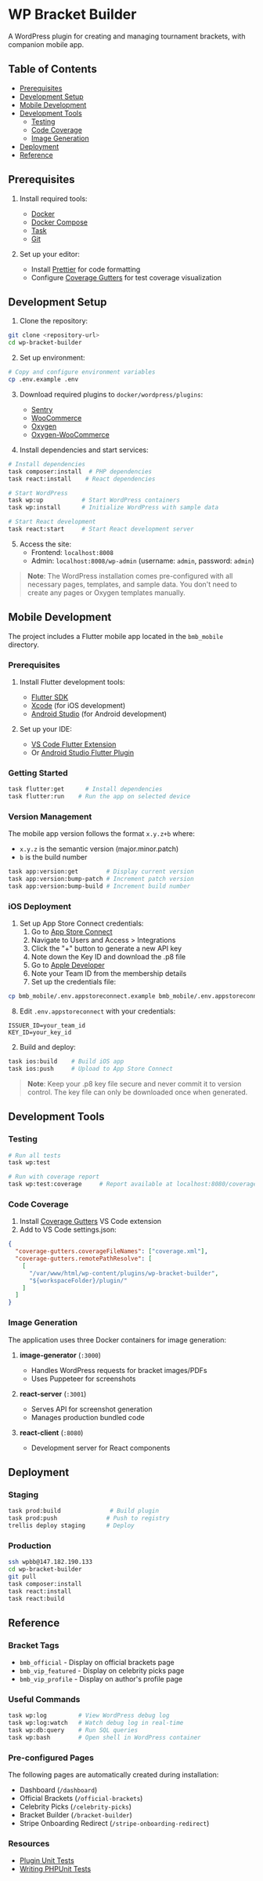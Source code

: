 # WP Bracket Builder

A WordPress plugin for creating and managing tournament brackets, with companion mobile app.

## Table of Contents
- [Prerequisites](#prerequisites)
- [Development Setup](#development-setup)
- [Mobile Development](#mobile-development)
- [Development Tools](#development-tools)
  - [Testing](#testing)
  - [Code Coverage](#code-coverage)
  - [Image Generation](#image-generation)
- [Deployment](#deployment)
- [Reference](#reference)

## Prerequisites

1. Install required tools:
   - [Docker](https://docs.docker.com/get-docker/)
   - [Docker Compose](https://docs.docker.com/compose/install/)
   - [Task](https://taskfile.dev/installation/)
   - [Git](https://git-scm.com/downloads)

2. Set up your editor:
   - Install [Prettier](https://prettier.io/docs/en/editors) for code formatting
   - Configure [Coverage Gutters](#code-coverage) for test coverage visualization

## Development Setup

1. Clone the repository:
```bash
git clone <repository-url>
cd wp-bracket-builder
```

2. Set up environment:
```bash
# Copy and configure environment variables
cp .env.example .env
```

3. Download required plugins to `docker/wordpress/plugins`:
   - [Sentry](https://wordpress.org/plugins/wp-sentry-integration/)
   - [WooCommerce](https://wordpress.org/plugins/woocommerce/)
   - [Oxygen](https://drive.google.com/file/d/19UxR1oMcq7yU1EkXxhuC2FMrXPVx8hI2/view?usp=sharing)
   - [Oxygen-WooCommerce](https://drive.google.com/file/d/19Ux5P87RLMcGkyF3n9zbqYU8qCMOyNPb/view?usp=sharing)

4. Install dependencies and start services:
```bash
# Install dependencies
task composer:install  # PHP dependencies
task react:install    # React dependencies

# Start WordPress
task wp:up           # Start WordPress containers
task wp:install      # Initialize WordPress with sample data

# Start React development
task react:start     # Start React development server
```

5. Access the site:
   - Frontend: `localhost:8008`
   - Admin: `localhost:8008/wp-admin` (username: `admin`, password: `admin`)

> **Note**: The WordPress installation comes pre-configured with all necessary pages, templates, and sample data. You don't need to create any pages or Oxygen templates manually.

## Mobile Development

The project includes a Flutter mobile app located in the `bmb_mobile` directory.

### Prerequisites
1. Install Flutter development tools:
   - [Flutter SDK](https://docs.flutter.dev/get-started/install)
   - [Xcode](https://developer.apple.com/xcode/) (for iOS development)
   - [Android Studio](https://developer.android.com/studio) (for Android development)

2. Set up your IDE:
   - [VS Code Flutter Extension](https://marketplace.visualstudio.com/items?itemName=Dart-Code.flutter)
   - Or [Android Studio Flutter Plugin](https://docs.flutter.dev/get-started/editor?tab=androidstudio)

### Getting Started
```bash
task flutter:get      # Install dependencies
task flutter:run    # Run the app on selected device
```

### Version Management
The mobile app version follows the format `x.y.z+b` where:
- `x.y.z` is the semantic version (major.minor.patch)
- `b` is the build number

```bash
task app:version:get        # Display current version
task app:version:bump-patch # Increment patch version
task app:version:bump-build # Increment build number
```

### iOS Deployment
1. Set up App Store Connect credentials:
   1. Go to [App Store Connect](https://appstoreconnect.apple.com)
   2. Navigate to Users and Access > Integrations
   3. Click the "+" button to generate a new API key
   4. Note down the Key ID and download the .p8 file
   5. Go to [Apple Developer](https://developer.apple.com/account/resources/identifiers/list)
   6. Note your Team ID from the membership details
   7. Set up the credentials file:
```bash
cp bmb_mobile/.env.appstoreconnect.example bmb_mobile/.env.appstoreconnect
```
   8. Edit `.env.appstoreconnect` with your credentials:
```plaintext
ISSUER_ID=your_team_id
KEY_ID=your_key_id
```

2. Build and deploy:
```bash
task ios:build    # Build iOS app
task ios:push     # Upload to App Store Connect
```

> **Note**: Keep your .p8 key file secure and never commit it to version control. The key file can only be downloaded once when generated.

## Development Tools

### Testing
```bash
# Run all tests
task wp:test

# Run with coverage report
task wp:test:coverage     # Report available at localhost:8080/coverage
```

### Code Coverage

1. Install [Coverage Gutters](https://marketplace.visualstudio.com/items?itemName=ryanluker.vscode-coverage-gutters) VS Code extension
2. Add to VS Code settings.json:
```json
{
  "coverage-gutters.coverageFileNames": ["coverage.xml"],
  "coverage-gutters.remotePathResolve": [
    [
      "/var/www/html/wp-content/plugins/wp-bracket-builder",
      "${workspaceFolder}/plugin/"
    ]
  ]
}
```

### Image Generation

The application uses three Docker containers for image generation:

1. **image-generator** (`:3000`)
   - Handles WordPress requests for bracket images/PDFs
   - Uses Puppeteer for screenshots

2. **react-server** (`:3001`)
   - Serves API for screenshot generation
   - Manages production bundled code

3. **react-client** (`:8080`)
   - Development server for React components

## Deployment

### Staging
```bash
task prod:build              # Build plugin
task prod:push              # Push to registry
trellis deploy staging      # Deploy
```

### Production
```bash
ssh wpbb@147.182.190.133
cd wp-bracket-builder
git pull
task composer:install
task react:install
task react:build
```

## Reference

### Bracket Tags
- `bmb_official` - Display on official brackets page
- `bmb_vip_featured` - Display on celebrity picks page
- `bmb_vip_profile` - Display on author's profile page

### Useful Commands
```bash
task wp:log         # View WordPress debug log
task wp:log:watch   # Watch debug log in real-time
task wp:db:query    # Run SQL queries
task wp:bash        # Open shell in WordPress container
```

### Pre-configured Pages
The following pages are automatically created during installation:
- Dashboard (`/dashboard`)
- Official Brackets (`/official-brackets`)
- Celebrity Picks (`/celebrity-picks`)
- Bracket Builder (`/bracket-builder`)
- Stripe Onboarding Redirect (`/stripe-onboarding-redirect`)

### Resources
- [Plugin Unit Tests](https://make.wordpress.org/cli/handbook/misc/plugin-unit-tests/)
- [Writing PHPUnit Tests](https://make.wordpress.org/core/handbook/testing/automated-testing/writing-phpunit-tests/)
